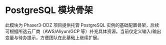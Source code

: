 # PostgreSQL 模块骨架

此模块为 Phaser3-DDZ 项目提供托管 PostgreSQL 实例的基础配置骨架，后续可根据所选云厂商（AWS/Aliyun/GCP 等）补充具体资源。当前仅定义输入/输出变量与待办提示，方便团队在此基础上继续扩展。

